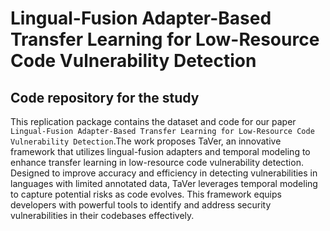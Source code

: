 # Lingual-Fusion Adapter-Based Transfer Learning for Low-Resource Code Vulnerability Detection
## Code repository for the study
This replication package contains the dataset and code for our paper `Lingual-Fusion Adapter-Based Transfer Learning for Low-Resource Code Vulnerability Detection`.The work proposes TaVer, an innovative framework that utilizes lingual-fusion adapters and temporal modeling to enhance transfer learning in low-resource code vulnerability detection. Designed to improve accuracy and efficiency in detecting vulnerabilities in languages with limited annotated data, TaVer leverages temporal modeling to capture potential risks as code evolves. This framework equips developers with powerful tools to identify and address security vulnerabilities in their codebases effectively.



